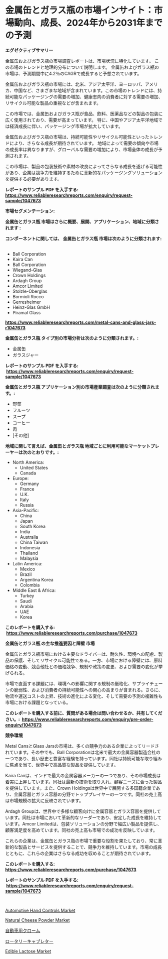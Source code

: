 <p><h1>金属缶とガラス瓶の市場インサイト：市場動向、成長、2024年から2031年までの予測</h1></p><p><strong>エグゼクティブサマリー</strong></p>
<p><p>金属缶およびガラス瓶の市場調査レポートは、市場状況に特化しています。 この市場のトレンドと地理的分布について説明します。 金属缶およびガラス瓶の市場は、予測期間中に4.2％のCAGRで成長すると予想されています。</p><p>金属缶およびガラス瓶の市場には、北米、アジア太平洋、ヨーロッパ、アメリカ、中国など、さまざまな地域が含まれています。この市場のトレンドには、持続可能なパッケージングの需要の増加、健康志向の消費者に対する需要の増加、リサイクル可能な製品の重視などが含まれます。</p><p>この市場では、金属缶およびガラス瓶が食品、飲料、医薬品などの製品の包装に広く使用されており、需要が高まっています。 特に、中国やアジア太平洋地域では経済成長に伴い、パッケージング市場が拡大しています。</p><p>金属缶およびガラス瓶の市場は、持続可能性やリサイクル可能性といったトレンドにより、さらなる成長が期待されています。 地域によって需要の傾向や市場の成長率は異なりますが、グローバルな需要の増加により、市場全体の成長が予測されます。</p><p>この市場は、製品の包装技術や素材の改良によってさらなる成長を遂げる可能性があり、企業は競争力を維持するために革新的なパッケージングソリューションを提供する必要があります。</p></p>
<p><strong>レポートのサンプル PDF を入手する: <a href="https://www.reliableresearchreports.com/enquiry/request-sample/1047673">https://www.reliableresearchreports.com/enquiry/request-sample/1047673</a></strong></p>
<p><strong>市場セグメンテーション:</strong></p>
<p><strong> 金属缶とガラス瓶 市場はさらに概要、展開、アプリケーション、地域に分類されます :</strong></p>
<p><strong>コンポーネントに関しては、 金属缶とガラス瓶 市場は次のように分類されます: &nbsp;</strong></p>
<p><ul><li>Ball Corporation</li><li>Kaira Can</li><li>Ball Corporation</li><li>Wiegand-Glas</li><li>Crown Holdings</li><li>Ardagh Group</li><li>Amcor Limited</li><li>Stolzle-Oberglas</li><li>Bormioli Rocco</li><li>Gerresheimer</li><li>Heinz-Glas GmbH</li><li>Piramal Glass</li></ul></p>
<p><strong><a href="https://www.reliableresearchreports.com/metal-cans-and-glass-jars-r1047673">https://www.reliableresearchreports.com/metal-cans-and-glass-jars-r1047673</a></strong></p>
<p><strong> 金属缶とガラス瓶 タイプ別の市場分析は次のように分類されます。:</strong></p>
<p><ul><li>金属缶</li><li>ガラスジャー</li></ul></p>
<p><strong>レポートのサンプル PDF を入手する: &nbsp;<a href="https://www.reliableresearchreports.com/enquiry/request-sample/1047673">https://www.reliableresearchreports.com/enquiry/request-sample/1047673</a></strong></p>
<p><strong> 金属缶とガラス瓶 アプリケーション別の市場産業調査は次のように分類されます。:</strong></p>
<p><ul><li>野菜</li><li>フルーツ</li><li>スープ</li><li>コーヒー</li><li>肉</li><li>[その他]</li></ul></p>
<p><strong>地域に関して言えば、金属缶とガラス瓶 地域ごとに利用可能なマーケットプレーヤーは次のとおりです。:</strong></p>
<p><ul>
    <li>
        North America:
        <ul>
            <li>United States</li>
            <li>Canada</li>
        </ul>
    </li>
    <li>
        Europe:
        <ul>
            <li>Germany</li>
            <li>France</li>
            <li>U.K.</li>
            <li>Italy</li>
            <li>Russia</li>
        </ul>
    </li>
    <li>
        Asia-Pacific:
        <ul>
            <li>China</li>
            <li>Japan</li>
            <li>South Korea</li>
            <li>India</li>
            <li>Australia</li>
            <li>China Taiwan</li>
            <li>Indonesia</li>
            <li>Thailand</li>
            <li>Malaysia</li>
        </ul>
    </li>
    <li>
        Latin America:
        <ul>
            <li>Mexico</li>
            <li>Brazil</li>
            <li>Argentina Korea</li>
            <li>Colombia</li>
        </ul>
    </li>
    <li>
        Middle East & Africa:
        <ul>
            <li>Turkey</li>
            <li>Saudi</li>
            <li>Arabia</li>
            <li>UAE</li>
            <li>Korea</li>
        </ul>
    </li>
    </ul></p>
<p><strong>このレポートを購入する: &nbsp;<a href="https://www.reliableresearchreports.com/purchase/1047673">https://www.reliableresearchreports.com/purchase/1047673</a></strong></p>
<p><strong>金属缶とガラス瓶 の主な推進要因と障壁 市場</strong></p>
<p><p>金属缶とガラス瓶市場における主要なドライバーは、耐久性、環境への配慮、製品の保護、そしてリサイクル可能性である。一方、市場における障壁には、原料価格の変動、競合他社との価格競争、規制や政策の変更、および需要の変化が挙げられる。</p><p>市場で直面する課題には、環境への影響に関する規制の厳格化、サプライチェーンの脆弱性、および消費者の持続可能性への関心の高まりが含まれる。さらに、物流や運送コストの上昇、技術の進化による変化、そして需要の予測の複雑性も市場における課題となっている。</p></p>
<p><strong>このレポートを購入する前に、質問がある場合は問い合わせるか、共有してください。:&nbsp; <a href="https://www.reliableresearchreports.com/enquiry/pre-order-enquiry/1047673">https://www.reliableresearchreports.com/enquiry/pre-order-enquiry/1047673</a></strong></p>
<p><strong>競争環境</strong></p>
<p><p>Metal CansとGlass Jarsの市場は、多くの競争力のある企業によってリードされています。その中でも、Ball Corporationは北米で最大の金属容器製造会社の一つであり、長い歴史と豊富な経験を持っています。同社は持続可能な取り組みに焦点を当て、世界中で高品質な製品を提供しています。</p><p>Kaira Canは、インドで最大の金属容器メーカーの一つであり、その市場成長は着実に上昇しています。同社は最新の技術を取り入れ、顧客ニーズに合った製品を提供しています。また、Crown Holdingsは世界中で展開する多国籍企業であり、金属容器とガラス容器の分野でトッププレイヤーの一つです。同社の売上高は市場規模の拡大に反映されています。</p><p>Ardagh Groupは、世界中で多様な顧客向けに金属容器とガラス容器を提供しています。同社は市場において革新的なリーダーであり、安定した成長を維持しています。Amcor Limitedは、包装ソリューションの分野で幅広い製品を提供し、顧客満足度を高めています。同社の売上高も市場での成功を反映しています。</p><p>これらの企業は、金属缶とガラス瓶の市場で重要な役割を果たしており、常に革新的な製品とサービスを提供することで、競争力を維持しています。市場の成長とともに、これらの企業はさらなる成功を収めることが期待されています。</p></p>
<p><strong>このレポートを購入する: &nbsp; <a href="https://www.reliableresearchreports.com/purchase/1047673">https://www.reliableresearchreports.com/purchase/1047673</a></strong></p>
<p><strong>レポートのサンプル PDF を入手する: &nbsp;<a href="https://www.reliableresearchreports.com/enquiry/request-sample/1047673">https://www.reliableresearchreports.com/enquiry/request-sample/1047673</a></strong><strong></strong></p>
<p>&nbsp;</p>
<p><p><a href="https://issuu.com/reportprime-2/docs/automotive-hand-controls-market-size-2030.pptx">Automotive Hand Controls Market</a></p><p><a href="https://github.com/bobicer/Market-Research-Report-List-2/blob/main/natural-cheese-powder-market.md">Natural Cheese Powder Market</a></p><p><a href="https://github.com/mreklxf44233/Market-Research-Report-List-1/blob/main/326324718359.md">自動車用クローム</a></p><p><a href="https://github.com/cbigkbh02719/Market-Research-Report-List-1/blob/main/979656618360.md">ロータリーキャブレター</a></p><p><a href="https://github.com/timeliteaut/Market-Research-Report-List-2/blob/main/edible-lactose-market.md">Edible Lactose Market</a></p></p>